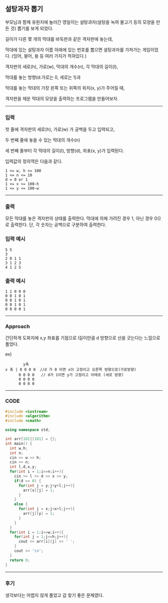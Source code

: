 ## 설탕과자 뽑기

부모님과 함께 유원지에 놀러간 영일이는
설탕과자(설탕을 녹여 물고기 등의 모양을 만든 것) 뽑기를 보게 되었다.

길이가 다른 몇 개의 막대를 바둑판과 같은 격자판에 놓는데,

막대에 있는 설탕과자 이름 아래에 있는 번호를 뽑으면 설탕과자를 가져가는 게임이었다.
(잉어, 붕어, 용 등 여러 가지가 적혀있다.)

격자판의 세로(h), 가로(w), 막대의 개수(n), 각 막대의 길이(l),

막대를 놓는 방향(d:가로는 0, 세로는 1)과

막대를 놓는 막대의 가장 왼쪽 또는 위쪽의 위치(x, y)가 주어질 때,

격자판을 채운 막대의 모양을 출력하는 프로그램을 만들어보자.

----------------------------------------

### 입력

첫 줄에 격자판의 세로(h), 가로(w) 가 공백을 두고 입력되고,

두 번째 줄에 놓을 수 있는 막대의 개수(n)

세 번째 줄부터 각 막대의 길이(l), 방향(d), 좌표(x, y)가 입력된다.

입력값의 정의역은 다음과 같다.

```
1 <= w, h <= 100
1 <= n <= 10
d = 0 or 1
1 <= x <= 100-h
1 <= y <= 100-w
```

----------------------------------------

### 출력
모든 막대를 놓은 격자판의 상태를 출력한다.
막대에 의해 가려진 경우 1, 아닌 경우 0으로 출력한다.
단, 각 숫자는 공백으로 구분하여 출력한다.


### 입력 예시   

```
5 5
3
2 0 1 1
3 1 2 3
4 1 2 5
```

### 출력 예시
```
1 1 0 0 0
0 0 1 0 1
0 0 1 0 1
0 0 1 0 1
0 0 0 0 1
```

----------------------------------------

### Approach 

간단하게 도화지에 x,y 좌표를 기점으로 l길이만큼 d 방향으로 선을 긋는다는 느낌으로 풀었다.

ex) 

```
        y축
x 축 | 0 0 0 0  //d 가 0 이면 x이 고정이고 오른쪽 방향으로(가로방향)
      0 0 0 0   // d가 1이면 y가 고정이고 아래로 (세로 방향)
      0 0 0 0
      0 0 0 0
```

----------------------------------------

### CODE

```C++
#include <iostream>
#include <algorithm>
#include <cmath>

using namespace std;

int arr[101][101] = {};
int main() {
  int w,h;
  int n;
  cin >> w >> h;
  cin >> n;
  int l,d,x,y;
  for(int i = 1;i<=n;i++){
    cin >> l >> d >> x >> y;
    if(d == 0) {
      for(int j = y;j<y+l;j++){
        arr[x][j] = 1;
      }
    }
    else {
      for(int j = x;j<x+l;j++){
        arr[j][y] = 1;
      }
    }
  }
  for(int i = 1;i<=w;i++){
    for(int j = 1;j<=h;j++){
      cout << arr[i][j] << ' ';
    }
    cout << '\n';
  }
  return 0;
}
```

----------------------------------------

### 후기

생각보다는 어렵지 않게 풀었고 감 찾기 좋은 문제였다.
